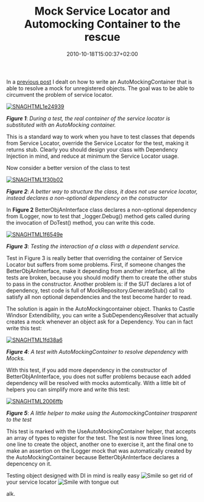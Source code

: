 ﻿---
title: "Mock Service Locator and Automocking Container to the rescue"
description: ""
date: 2010-10-18T15:00:37+02:00
draft: false
tags: [Architecture,Testing]
categories: [Testing]
---
In a [previous post](http://www.codewrecks.com/blog/index.php/2010/10/16/mock-service-locator-automocking-container-and-the-hard-life-of-testers/) I dealt on how to write an AutoMockingContainer that is able to resolve a mock for unregistered objects. The goal was to be able to circumvent the problem of service locator.

[![SNAGHTML1e24939](http://www.codewrecks.com/blog/wp-content/uploads/2010/10/SNAGHTML1e24939_thumb.png "SNAGHTML1e24939")](http://www.codewrecks.com/blog/wp-content/uploads/2010/10/SNAGHTML1e24939.png)

 ***Figure 1***: *During a test, the real container of the service locator is substituted with an AutoMocking container.*

This is a standard way to work when you have to test classes that depends from Service Locator, override the Service Locator for the test, making it returns stub. Clearly you should design your class with Dependency Injection in mind, and reduce at minimum the Service Locator usage.

Now consider a better version of the class to test

[![SNAGHTML1f30b02](http://www.codewrecks.com/blog/wp-content/uploads/2010/10/SNAGHTML1f30b02_thumb.png "SNAGHTML1f30b02")](http://www.codewrecks.com/blog/wp-content/uploads/2010/10/SNAGHTML1f30b02.png)

 ***Figure 2***: *A better way to structure the class, it does not use service locator, instead declares a non-optional dependency on the constructor*

In  **Figure 2** BetterObjAnInterface class declares a non-optional dependency from ILogger, now to test that \_logger.Debug() method gets called during the invocation of DoTest() method, you can write this code.

[![SNAGHTML1f6549e](http://www.codewrecks.com/blog/wp-content/uploads/2010/10/SNAGHTML1f6549e_thumb.png "SNAGHTML1f6549e")](http://www.codewrecks.com/blog/wp-content/uploads/2010/10/SNAGHTML1f6549e.png)

 ***Figure 3***: *Testing the interaction of a class with a dependent service.*

Test in Figure 3 is really better that overriding the container of Service Locator but suffers from some problems. First, if someone changes the BetterObjAnInterface, make it depending from another interface, all the tests are broken, because you should modify them to create the other stubs to pass in the constructor. Another problem is: if the SUT declares a lot of dependency, test code is full of MockRepository.GenerateStub() call to satisfy all non optional dependencies and the test become harder to read.

The solution is again in the AutoMockingcontainer object. Thanks to Castle Windsor Extendibility, you can write a SubDependencyResolver that actually creates a mock whenever an object ask for a Dependency. You can in fact write this test:

[![SNAGHTML1fd38a6](http://www.codewrecks.com/blog/wp-content/uploads/2010/10/SNAGHTML1fd38a6_thumb.png "SNAGHTML1fd38a6")](http://www.codewrecks.com/blog/wp-content/uploads/2010/10/SNAGHTML1fd38a6.png)

 ***Figure 4***: *A test with AutoMockingContainer to resolve dependency with Mocks.*

With this test, if you add more dependency in the constructor of BetterObjAnInterface, you does not suffer problems because each added dependency will be resolved with mocks automtically. With a little bit of helpers you can simplify more and write this test:

[![SNAGHTML2006ffb](http://www.codewrecks.com/blog/wp-content/uploads/2010/10/SNAGHTML2006ffb_thumb.png "SNAGHTML2006ffb")](http://www.codewrecks.com/blog/wp-content/uploads/2010/10/SNAGHTML2006ffb.png)

 ***Figure 5***: *A little helper to make using the AutomockingContainer trasparent to the test*

This test is marked with the UseAutoMockingContainer helper, that accepts an array of types to register for the test. The test is now three lines long, one line to create the object, another one to exercise it, ant the final one to make an assertion on the ILogger mock that was automatically created by the AutoMockingContainer because BetterObjAnInterface declares a depencency on it.

Testing object designed with DI in mind is really easy ![Smile](http://www.codewrecks.com/blog/wp-content/uploads/2010/10/wlEmoticonsmile.png) so get rid of your service locator ![Smile with tongue out](http://www.codewrecks.com/blog/wp-content/uploads/2010/10/wlEmoticonsmilewithtongueout.png)

alk.
